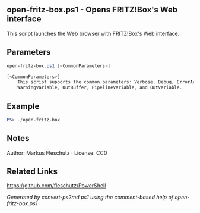 ## open-fritz-box.ps1 - Opens FRITZ!Box's Web interface

This script launches the Web browser with FRITZ!Box's Web interface.

## Parameters
```powershell
open-fritz-box.ps1 [<CommonParameters>]

[<CommonParameters>]
    This script supports the common parameters: Verbose, Debug, ErrorAction, ErrorVariable, WarningAction, 
    WarningVariable, OutBuffer, PipelineVariable, and OutVariable.
```

## Example
```powershell
PS> ./open-fritz-box

```

## Notes
Author: Markus Fleschutz · License: CC0

## Related Links
https://github.com/fleschutz/PowerShell

*Generated by convert-ps2md.ps1 using the comment-based help of open-fritz-box.ps1*
